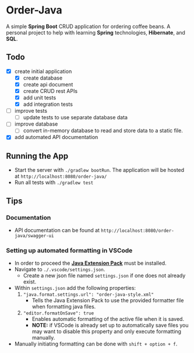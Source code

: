 # Order-Java
A simple **Spring Boot** CRUD application for ordering coffee beans. A personal project to help with learning **Spring** technologies, **Hibernate**, and **SQL**.

## Todo
- [X] create initial application
    - [X] create database
    - [X] create api document
    - [X] create CRUD rest APIs
    - [X] add unit tests
    - [X] add integration tests
- [ ] improve tests
    - [ ] update tests to use separate database data
- [ ] improve database
    - [ ] convert in-memory database to read and store data to a static file.
- [X] add automated API documentation

## Running the App
- Start the server with `./gradlew bootRun`. The application will be hosted at `http://localhost:8080/order-java/`
- Run all tests with `./gradlew test`

## Tips
### Documentation
- API documentation can be found at `http://localhost:8080/order-java/swagger-ui`

### Setting up automated formatting in VSCode
- In order to proceed the **[Java Extension Pack]()** must be installed.
- Navigate to `./.vscode/settings.json`.
    - Create a new json file named `settings.json` if one does not already exist.
- Within `settings.json` add the following properties:
    1. `"java.format.settings.url": "order-java-style.xml"`
        - Tells the Java Extension Pack to use the provided formatter file when formatting java files.
    2. `"editor.formatOnSave": true`
        - Enables automatic formatting of the active file when it is saved.
        - **NOTE:** if VSCode is already set up to automatically save files you may want to disable this property and only execute formatting manually.
- Manually initiating formatting can be done with `shift + option + f`.
